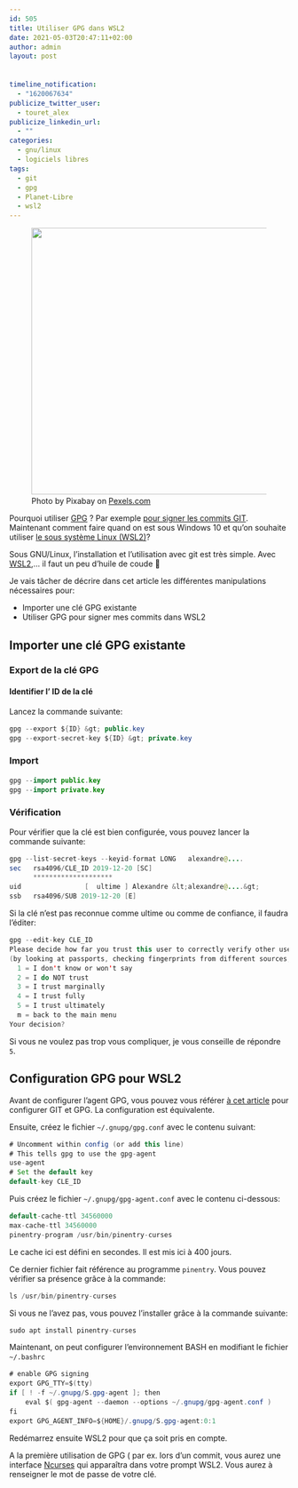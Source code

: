 ```yaml
---
id: 505
title: Utiliser GPG dans WSL2
date: 2021-05-03T20:47:11+02:00
author: admin
layout: post


timeline_notification:
  - "1620067634"
publicize_twitter_user:
  - touret_alex
publicize_linkedin_url:
  - ""
categories:
  - gnu/linux
  - logiciels libres
tags:
  - git
  - gpg
  - Planet-Libre
  - wsl2
---
```

<div class="wp-block-image">
  <figure class="aligncenter size-large is-resized"><img loading="lazy" src="/assets/img/posts/2021/05/pexels-photo-261621.jpeg?w=1024" alt="" class="wp-image-511" width="641" height="480" srcset="/assets/img/posts/2021/05/pexels-photo-261621.jpeg 1733w, /assets/img/posts/2021/05/pexels-photo-261621-300x225.jpeg 300w, /assets/img/posts/2021/05/pexels-photo-261621-1024x768.jpeg 1024w, /assets/img/posts/2021/05/pexels-photo-261621-768x576.jpeg 768w, /assets/img/posts/2021/05/pexels-photo-261621-1536x1152.jpeg 1536w, /assets/img/posts/2021/05/pexels-photo-261621-1568x1176.jpeg 1568w" sizes="(max-width: 641px) 100vw, 641px" /><figcaption>Photo by Pixabay on <a href="https://www.pexels.com/photo/agreement-blur-business-close-up-261621/" rel="nofollow">Pexels.com</a></figcaption></figure>
</div>

<p class="has-drop-cap">
  Pourquoi utiliser <a href="https://fr.wikipedia.org/wiki/GNU_Privacy_Guard">GPG</a> ? Par exemple <a href="https://blog.touret.info/2019/08/09/verifier-les-commit-git-avec-gpg/">pour signer les commits GIT</a>. Maintenant comment faire quand on est sous Windows 10 et qu&rsquo;on souhaite utiliser <a href="https://docs.microsoft.com/en-us/windows/wsl/install-win10">le sous système Linux (WSL2)</a>?
</p>

Sous GNU/Linux, l&rsquo;installation et l&rsquo;utilisation avec git est très simple. Avec [WSL2](https://docs.microsoft.com/en-us/windows/wsl/install-win10),&#8230; il faut un peu d&rsquo;huile de coude 🙂

Je vais tâcher de décrire dans cet article les différentes manipulations nécessaires pour:

  * Importer une clé GPG existante
  * Utiliser GPG pour signer mes commits dans WSL2

## Importer une clé GPG existante

### Export de la clé GPG

#### Identifier l&rsquo; ID de la clé

Lancez la commande suivante:

```java
gpg --export ${ID} &gt; public.key
gpg --export-secret-key ${ID} &gt; private.key
```


### Import

```java
gpg --import public.key
gpg --import private.key
```


### Vérification

Pour vérifier que la clé est bien configurée, vous pouvez lancer la commande suivante:

```java
gpg --list-secret-keys --keyid-format LONG   alexandre@....
sec   rsa4096/CLE_ID 2019-12-20 [SC]
      ********************
uid                [  ultime ] Alexandre &lt;alexandre@....&gt;
ssb   rsa4096/SUB 2019-12-20 [E]

```


Si la clé n&rsquo;est pas reconnue comme ultime ou comme de confiance, il faudra l&rsquo;éditer:

```java
gpg --edit-key CLE_ID
Please decide how far you trust this user to correctly verify other users' keys
(by looking at passports, checking fingerprints from different sources, etc.)
  1 = I don't know or won't say
  2 = I do NOT trust
  3 = I trust marginally
  4 = I trust fully
  5 = I trust ultimately
  m = back to the main menu
Your decision? 
```


Si vous ne voulez pas trop vous compliquer, je vous conseille de répondre `5`.

## Configuration GPG pour WSL2

Avant de configurer l&rsquo;agent GPG, vous pouvez vous référer [à cet article](https://blog.touret.info/2019/08/09/verifier-les-commit-git-avec-gpg/) pour configurer GIT et GPG. La configuration est équivalente.

Ensuite, créez le fichier `~/.gnupg/gpg.conf` avec le contenu suivant:

```java
# Uncomment within config (or add this line)
# This tells gpg to use the gpg-agent
use-agent
# Set the default key
default-key CLE_ID
```


Puis créez le fichier `~/.gnupg/gpg-agent.conf` avec le contenu ci-dessous:

```java
default-cache-ttl 34560000
max-cache-ttl 34560000
pinentry-program /usr/bin/pinentry-curses
```


Le cache ici est défini en secondes. Il est mis ici à 400 jours.

Ce dernier fichier fait référence au programme `pinentry`. Vous pouvez vérifier sa présence grâce à la commande:

```java
ls /usr/bin/pinentry-curses 
```


Si vous ne l&rsquo;avez pas, vous pouvez l&rsquo;installer grâce à la commande suivante:

```java
sudo apt install pinentry-curses
```


Maintenant, on peut configurer l&rsquo;environnement BASH en modifiant le fichier `~/.bashrc`

```java
# enable GPG signing
export GPG_TTY=$(tty)
if [ ! -f ~/.gnupg/S.gpg-agent ]; then
    eval $( gpg-agent --daemon --options ~/.gnupg/gpg-agent.conf )
fi
export GPG_AGENT_INFO=${HOME}/.gnupg/S.gpg-agent:0:1
```


Redémarrez ensuite WSL2 pour que ça soit pris en compte. 

A la première utilisation de GPG ( par ex. lors d&rsquo;un commit, vous aurez une interface [Ncurses](https://fr.wikipedia.org/wiki/Ncurses) qui apparaîtra dans votre prompt WSL2. Vous aurez à renseigner le mot de passe de votre clé.